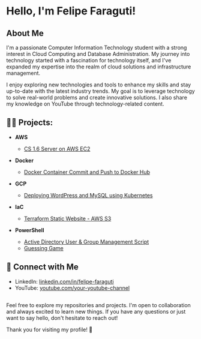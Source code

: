 <h1>Hello, I'm Felipe Faraguti!</h1>

## About Me

I'm a passionate Computer Information Technology student with a strong interest in Cloud Computing and Database Administration. My journey into technology started with a fascination for technology itself, and I've expanded my expertise into the realm of cloud solutions and infrastructure management.

I enjoy exploring new technologies and tools to enhance my skills and stay up-to-date with the latest industry trends. My goal is to leverage technology to solve real-world problems and create innovative solutions. I also share my knowledge on YouTube through technology-related content.


<h2> 👨‍💻 Projects:</h2>

- <b>AWS</b>
  - [CS 1.6 Server on AWS EC2](https://github.com/faraguti/AWS-CS-Server)
 
- **Docker**
  - [Docker Container Commit and Push to Docker Hub](https://github.com/faraguti/Docker-Commit-Push-Guide)
 
- **GCP**
  - [Deploying WordPress and MySQL using Kubernetes](https://github.com/faraguti/GCP-K8s-WordPress-MySQL)
 
- **IaC**
  - [Terraform Static Website - AWS S3](https://github.com/faraguti/Terraform-Website-S3)

- <b>PowerShell</b>
  - [Active Directory User & Group Management Script](https://github.com/faraguti/AD-UserGroup-Management-Script)
  - [Guessing Game](https://github.com/faraguti/PS-Guessing-Game)
  

## 🤳 Connect with Me

- LinkedIn: [linkedin.com/in/felipe-faraguti](https://www.linkedin.com/in/felipe-faraguti)
- YouTube: [youtube.com/your-youtube-channel](https://www.youtube.com/your-youtube-channel)

##

Feel free to explore my repositories and projects. I'm open to collaboration and always excited to learn new things. If you have any questions or just want to say hello, don't hesitate to reach out!

Thank you for visiting my profile! 🚀
